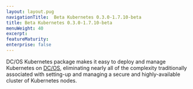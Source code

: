 ```yaml
---
layout: layout.pug
navigationTitle:  Beta Kubernetes 0.3.0-1.7.10-beta
title: Beta Kubernetes 0.3.0-1.7.10-beta
menuWeight: 40
excerpt:
featureMaturity:
enterprise: false
---
```


<!-- This source repo for this topic is https://github.com/mesosphere/dcos-kubernetes -->


DC/OS Kubernetes package makes it easy to deploy and manage Kubernetes on [DC/OS](https://mesosphere.com/product/), eliminating nearly all of the complexity traditionally associated with setting-up and managing a secure and highly-available cluster of Kubernetes nodes.
